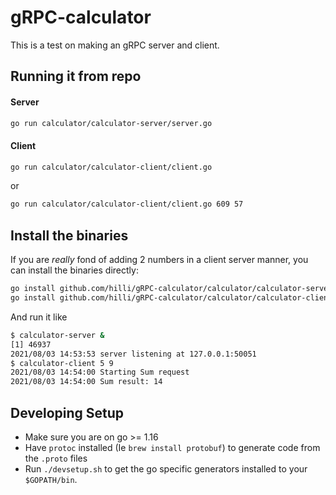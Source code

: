 # gRPC-calculator

This is a test on making an gRPC server and client.

## Running it from repo


#### Server


```bash
go run calculator/calculator-server/server.go
```

#### Client


```bash
go run calculator/calculator-client/client.go
```

or

```bash
go run calculator/calculator-client/client.go 609 57
```

## Install the binaries

If you are _really_ fond of adding 2 numbers in a client server manner, you can install the binaries directly:

```bash
go install github.com/hilli/gRPC-calculator/calculator/calculator-server
go install github.com/hilli/gRPC-calculator/calculator/calculator-client
```

And run it like

```bash
$ calculator-server &
[1] 46937
2021/08/03 14:53:53 server listening at 127.0.0.1:50051
$ calculator-client 5 9
2021/08/03 14:54:00 Starting Sum request
2021/08/03 14:54:00 Sum result: 14
```

## Developing Setup

- Make sure you are on go >= 1.16
- Have `protoc` installed (Ie `brew install protobuf`) to generate code from the `.proto` files
- Run `./devsetup.sh` to get the go specific generators installed to your `$GOPATH/bin`.
